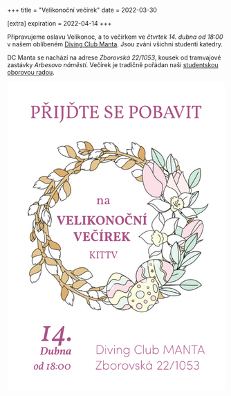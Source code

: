 +++
title = "Velikonoční večírek"
date = 2022-03-30

[extra]
expiration = 2022-04-14
+++

Připravujeme oslavu Velikonoc, a to večírkem ve *čtvrtek 14.&nbsp;dubna od&nbsp;18:00* v&nbsp;našem oblíbeném [Diving Club Manta](http://dcmanta.cz/cafebarmanta.html). Jsou zváni všichni studenti katedry.

<!-- more -->

DC Manta se nachází na adrese *Zborovská 22/1053*, kousek od tramvajové zastávky *Arbesovo náměstí*. Večírek je tradičně pořádan naši [studentskou oborovou radou](https://sor.it.pedf.cuni.cz).

![Velikonoce - pozvánka](letacek.png)
